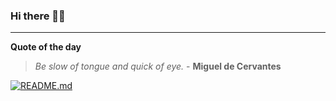 ### Hi there 👋🏻


---

**Quote of the day**

> *Be slow of tongue and quick of eye.* - **Miguel de Cervantes** 

[![README.md](https://github.com/marcolovazzano/marcolovazzano/actions/workflows/readme.yml/badge.svg?branch=main)](https://github.com/marcolovazzano/marcolovazzano/actions/workflows/readme.yml)
